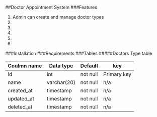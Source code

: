 ##Doctor Appointment System
###Features
<ol>
<li>Admin can create and manage doctor types</li>
<li></li>
<li></li>
<li></li>
<li></li>
<li></li>
</ol>
###Installation
###Requirements
###Tables
#####Doctors Type table


|Coulmn name|Data type | Default | key|
|-----------|----------|---------|----|
|id         |int       |not null |Primary key|
|name       |varchar(20)|not null|n/a|
|created_at |timestamp |not null |n/a|
|updated_at |timestamp |not null |n/a|
|deleted_at |timestamp |not null |n/a|

